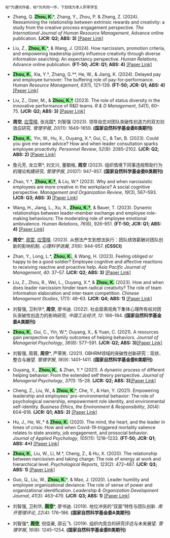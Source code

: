 <span style="font-size: smaller;">标*为通讯作者，标†为共同一作，下划线为本人所带学生</span><br>

- Zhang, Q. <strong style="background-color: lightgreen;">Zhou, K.</strong>*, Zhang, Y., Zhou, P. & Zhang, Z. (2024). Reexamining the relationship between extrinsic rewards and creativity: a study from the creative process engagement perspective. *The International Journal of Human Resource Management*, Advance online publication. <strong>(JCR: Q2; ABS: 3)</strong> [[Paper Link]](https://doi.org/10.1080/09585192.2024.2347645)

- Liu, Z., <strong style="background-color: lightgreen;">Zhou, K.</strong>*, & Wang, J. (2024). How narcissism, promotion criteria, and empowering leadership jointly influence creativity through diverse information searching: An expectancy perspective. *Human Relations*, Advance online publication. <strong>(FT-50; JCR: Q1; ABS: 4)</strong> [[Paper Link]](https://doi.org/10.1177/00187267241239855)

- <strong style="background-color: lightgreen;">Zhou, K.</strong>, Xia, Y.†, Zhang, G.†*, He, W., & Jiang, K. (2024). Delayed pay and employee turnover: The buffering role of pay-for-performance. *Human Resource Management*, *63*(1), 121–139. <strong>(FT-50; JCR: Q1; ABS: 4)</strong>  [[Paper Link]](https://doi.org/10.1002/hrm.22191) 

- Liu, Z., Ozer, M., & <strong style="background-color: lightgreen;">Zhou, K.*</strong> (2023). The role of status diversity in the innovative performance of R&D teams. *R & D Management*, *54*(1), 60–75. <strong>(JCR: Q2; ABS: 3)</strong> [[Paper Link]](https://doi.org/10.1111/radm.12643) 

- <strong>周空</strong>, <ins>应雪晴</ins>, 张兆国*, 刘智强 (2023). 领导自恋对团队突破性创造力的双刃剑效应研究. *管理学报*, *20*(11): 1649–1659. <strong>(国家自然科学基金委B类期刊)</strong>

- <strong style="background-color: lightgreen;">Zhou, K.</strong>, Yin, W., Hu, X., Ouyang, X.*, Gui, C., & Tan, B. (2023). Could you give me some advice? How and when leader consultation sparks employee proactivity. *Personnel Review*, *52*(9): 2085–2102. <strong>(JCR: Q2; ABS: 2)</strong> [[Paper Link]](https://doi.org/10.1108/PR-01-2021-0040) 

- 詹元芳, 龙立荣*, 刘文兴, 董毓格, <strong>周空</strong> (2023). 组织情境下同事违规帮助行为的理论构建研究. *管理学报*, *20*(07): 947–957. <strong>(国家自然科学基金委B类期刊)</strong>

- Zhao, Y.†, <strong style="background-color: lightgreen;">Zhou, K.†</strong>, & Liu, W.* (2023). Why and when narcissistic employees are more creative in the workplace? A social cognitive perspective. *Management and Organization Review*, *19*(3), 567–593. <strong>(JCR: Q3; ABS: 3)</strong> [[Paper Link]](https://doi.org/10.1017/mor.2022.42) 

- Wang, H., Jiang, L., Xu, X., <strong style="background-color: lightgreen;">Zhou, K.*</strong>, & Bauer, T. (2023). Dynamic relationships between leader–member exchange and employee role-making behaviours: The moderating role of employee emotional ambivalence. *Human Relations*, *76*(6), 926–951. <strong>(FT-50; JCR: Q1; ABS: 4)</strong> [[Paper Link]](https://doi.org/10.1177/00187267221075253) 

- <strong>周空</strong>*, <ins>周萱</ins>, <ins>应雪晴</ins>. (2023). 从想法产生到想法执行：团队绩效薪酬对团队创新的影响机制. *心理科学进展*, *31*(6): 944–957. <strong>(CSSCI)</strong>

- Zhan, Y., Long, L.*, <strong style="background-color: lightgreen;">Zhou, K.</strong>, & Wang, H. (2023). Feeling obliged or happy to be a good soldier? Employee cognitive and affective reactions to receiving reactive and proactive help. *Asia Pacific Journal of Management*, *40*: 37–57. <strong>(JCR: Q2; ABS: 3)</strong> [[Paper Link]](https://doi.org/10.1007/s10490-021-09774-w) 

- Liu, Z., Zhou, R., Wei, L., Ouyang, X.*, & <strong style="background-color: lightgreen;">Zhou, K.</strong> (2023). How and when does leader narcissism hinder team radical creativity? The role of team information elaboration and inter-team competition. *Chinese Management Studies*, *17*(1): 46–63. <strong>(JCR: Q4; ABS: 1)</strong> [[Paper Link]](https://doi.org/10.1108/CMS-08-2021-0347) 

- 刘智强, 卫利华*, <strong>周空</strong>, 廖书迪. (2022). 社会距离视角下集体心理所有权对团队突破性创造力的影响研究. *中国工业经济*, *12*: 166–184. <strong>(国家自然科学基金委A类期刊)</strong>

- <strong style="background-color: lightgreen;">Zhou, K.</strong>, Gui, C., Yin, W.*, Ouyang, X., & Yuan, C. (2021). A resources gain perspective on family outcomes of helping behaviors. *Journal of Managerial Psychology*, *36*(8): 577–591. <strong>(JCR: Q2; ABS: 3)</strong>[[Paper Link]](https://doi.org/10.1108/JMP-09-2020-0473) 
                     
- 刘智强, 周蓉, <strong>周空</strong>*, 严荣笑. (2021). OBHRM领域的突破性创新研究：现状、整合与展望. *管理学报*, *18*(9): 1401–1411. <strong>(国家自然科学基金委B类期刊)</strong>

- Ouyang, X., <strong style="background-color: lightgreen;">Zhou, K.</strong>, & Zhan, Y.* (2021). A dynamic process of different helping behavior: From the extended self theory perspective. *Journal of Managerial Psychology*, *37*(1): 15–28. <strong>(JCR: Q2; ABS: 3)</strong>[[Paper Link]](https://doi.org/10.1108/JMP-10-2020-0573) 

- Cheng, Z., Liu, W., & <strong style="background-color: lightgreen;">Zhou, K.</strong>*, Che, Y., & Han, Y. (2021). Empowering leadership and employees’ pro-environmental behavior: The role of psychological ownership, empowerment role identity, and environmental self-identity. *Business Ethics, the Environment & Responsibility*, *30*(4): 604–618. <strong>(JCR: Q1; ABS: 2)</strong> [[Paper Link]](https://doi.org/10.1111/beer.12366) 

- Hu, J., He, W.,* & <strong style="background-color: lightgreen;">Zhou, K.</strong> (2020). The mind, the heart, and the leader in times of crisis: How and when Covid-19-triggered mortality salience relates to state anxiety, job engagement, and prosocial behavior. *Journal of Applied Psychology*, *105*(11): 1218–1233. <strong>(FT-50; JCR: Q1; ABS: 4*)</strong> [[Paper Link]](https://doi.org/10.1037/apl0000620) 

- <strong style="background-color: lightgreen;">Zhou, K.</strong>, Liu, W., Li, M.*, Cheng, Z., & Hu, X. (2020). The relationship between narcissism and taking charge: The role of energy at work and hierarchical level. *Psychological Reports*, *123*(2): 472–487. <strong>(JCR: Q3; ABS: 1)</strong> [[Paper Link]](https://doi.org/10.1177/0033294118811615) 

- Guo, Q., Liu, W., <strong style="background-color: lightgreen;">Zhou, K.</strong>*, & Mao, J. (2020). Leader humility and employee organizational deviance: The role of sense of power and organizational identification. *Leadership & Organization Development Journal*, *41*(3): 463–479. <strong>(JCR: Q3; ABS: 1)</strong> [[Paper Link]](https://doi.org/10.1108/LODJ-07-2019-0287) 
    
- 刘智强, 卫利华, <strong style="background-color: lightgreen;">周空</strong>*, 廖书迪. (2019). 地位冲突的“双面”特性与团队创新. *南开管理评论*, *22*(4): 176–186. <strong>(国家自然科学基金委A类期刊)</strong>

- 刘智强*, <strong style="background-color: lightgreen;">周空</strong>, 倪佳豪, 邵云飞. (2019). 组织内竞合的研究评述与未来展望. *管理学报*, *16*(8): 1245–1254. <strong>(国家自然科学基金委B类期刊)</strong>



